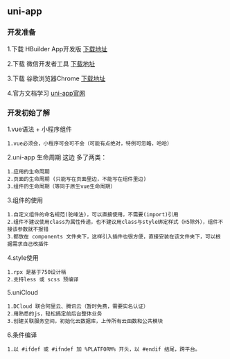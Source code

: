 ## uni-app

### 开发准备

1.下载 HBuilder App开发版 [下载地址](https://www.dcloud.io/hbuilderx.html)

2.下载 微信开发者工具 [下载地址](https://developers.weixin.qq.com/miniprogram/dev/devtools/download.html)

3.下载 谷歌浏览器Chrome [下载地址](https://www.google.cn/chrome/)

4.官方文档学习 [uni-app官网](https://uniapp.dcloud.io/)

### 开发初始了解

1.vue语法 + 小程序组件
	
	1.vue必须会，小程序可会可不会（可能有点绝对，特例可忽略，哈哈）
	
2.uni-app 生命周期 这边 多了两类：
	
	1.应用的生命周期
	2.页面的生命周期 (只能写在页面里边，不能写在组件里边)
	3.组件的生命周期（等同于原生vue生命周期）
	
3.组件的使用
	
	1.自定义组件的命名规范(驼峰法)，可以直接使用，不需要(import)引用
	2.组件不建议使用class为属性传递，也不建议用class与style绑定样式（H5除外），组件不接该参数就不报错
	3.都放在 components 文件夹下，这样引入插件也很方便，直接安装在该文件夹下，可以根据需求自己改插件
	
4.style使用
	
	1.rpx 是基于750设计稿
	2.支持less 或 scss 预编译
	
5.uniCloud 
	
	1.DCloud 联合阿里云、腾讯云（暂时免费，需要实名认证）
	2.用熟悉的js，轻松搞定前后台整体业务
	3.创建关联服务空间，初始化云数据库，上传所有云函数和公共模块
	
6.条件编译

	1.以 #ifdef 或 #ifndef 加 %PLATFORM% 开头，以 #endif 结尾，跨平台。
	
